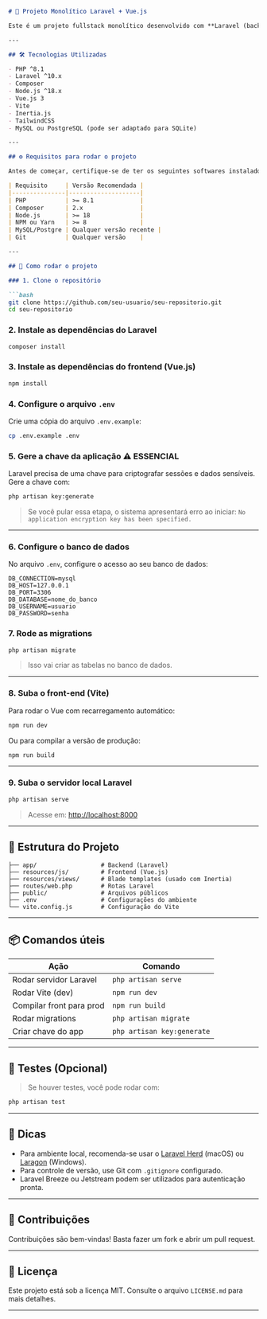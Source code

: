  

````markdown
# 🧱 Projeto Monolítico Laravel + Vue.js

Este é um projeto fullstack monolítico desenvolvido com **Laravel (backend)** e **Vue.js (frontend)**, estruturado para funcionar em um único repositório e ambiente. A stack foi organizada utilizando o Inertia.js, o que permite a integração entre Vue e Laravel sem necessidade de API REST tradicional.

---

## 🛠️ Tecnologias Utilizadas

- PHP ^8.1
- Laravel ^10.x
- Composer
- Node.js ^18.x
- Vue.js 3
- Vite
- Inertia.js
- TailwindCSS
- MySQL ou PostgreSQL (pode ser adaptado para SQLite)

---

## ⚙️ Requisitos para rodar o projeto

Antes de começar, certifique-se de ter os seguintes softwares instalados:

| Requisito     | Versão Recomendada |
|---------------|--------------------|
| PHP           | >= 8.1             |
| Composer      | 2.x                |
| Node.js       | >= 18              |
| NPM ou Yarn   | >= 8               |
| MySQL/Postgre | Qualquer versão recente |
| Git           | Qualquer versão    |

---

## 🚀 Como rodar o projeto

### 1. Clone o repositório

```bash
git clone https://github.com/seu-usuario/seu-repositorio.git
cd seu-repositorio
````

### 2. Instale as dependências do Laravel

```bash
composer install
```

### 3. Instale as dependências do frontend (Vue.js)

```bash
npm install
```

### 4. Configure o arquivo `.env`

Crie uma cópia do arquivo `.env.example`:

```bash
cp .env.example .env
```

### 5. Gere a chave da aplicação ⚠️ **ESSENCIAL**

Laravel precisa de uma chave para criptografar sessões e dados sensíveis. Gere a chave com:

```bash
php artisan key:generate
```

> Se você pular essa etapa, o sistema apresentará erro ao iniciar: `No application encryption key has been specified.`

---

### 6. Configure o banco de dados

No arquivo `.env`, configure o acesso ao seu banco de dados:

```
DB_CONNECTION=mysql
DB_HOST=127.0.0.1
DB_PORT=3306
DB_DATABASE=nome_do_banco
DB_USERNAME=usuario
DB_PASSWORD=senha
```

### 7. Rode as migrations

```bash
php artisan migrate
```

> Isso vai criar as tabelas no banco de dados.

---

### 8. Suba o front-end (Vite)

Para rodar o Vue com recarregamento automático:

```bash
npm run dev
```

Ou para compilar a versão de produção:

```bash
npm run build
```

---

### 9. Suba o servidor local Laravel

```bash
php artisan serve
```

> Acesse em: [http://localhost:8000](http://localhost:8000)

---

## 📁 Estrutura do Projeto

```
├── app/                  # Backend (Laravel)
├── resources/js/         # Frontend (Vue.js)
├── resources/views/      # Blade templates (usado com Inertia)
├── routes/web.php        # Rotas Laravel
├── public/               # Arquivos públicos
├── .env                  # Configurações do ambiente
└── vite.config.js        # Configuração do Vite
```

---

## 📦 Comandos úteis

| Ação                     | Comando                    |
| ------------------------ | -------------------------- |
| Rodar servidor Laravel   | `php artisan serve`        |
| Rodar Vite (dev)         | `npm run dev`              |
| Compilar front para prod | `npm run build`            |
| Rodar migrations         | `php artisan migrate`      |
| Criar chave do app       | `php artisan key:generate` |

---

## 🧪 Testes (Opcional)

> Se houver testes, você pode rodar com:

```bash
php artisan test
```

---

## 🧃 Dicas

* Para ambiente local, recomenda-se usar o [Laravel Herd](https://herd.laravel.com/) (macOS) ou [Laragon](https://laragon.org/) (Windows).
* Para controle de versão, use Git com `.gitignore` configurado.
* Laravel Breeze ou Jetstream podem ser utilizados para autenticação pronta.

---

## 🤝 Contribuições

Contribuições são bem-vindas! Basta fazer um fork e abrir um pull request.

---

## 📝 Licença

Este projeto está sob a licença MIT. Consulte o arquivo `LICENSE.md` para mais detalhes.

---

```
 
 
